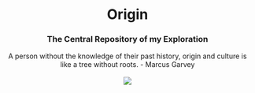 <div align="center">
<h1>Origin</h1>
<h3>The Central Repository of my Exploration</h3>

A person without the knowledge of their past history, origin and culture is like a tree without roots. - Marcus Garvey
<br/><br/>
<img src="https://img.shields.io/badge/Markdown-000000?style=for-the-badge&logo=markdown&logoColor=white"/>
</div>
